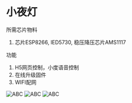 # 小夜灯

所需芯片物料

1. 芯片ESP8266, lED5730, 稳压降压芯片AMS1117

功能

1. H5网页控制，小度语音控制
2. 在线升级固件
3. WIFI配网

![ABC](https://github.com/zrk1993/esp12_mylight/imgs/sch.jpg)
![ABC](https://github.com/zrk1993/esp12_mylight/imgs/pcb.jpg)
![ABC](https://github.com/zrk1993/esp12_mylight/imgs/3d.jpg)